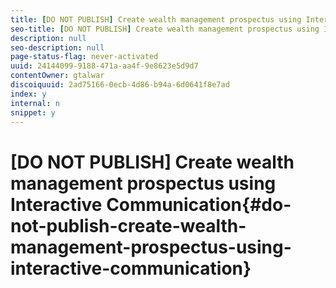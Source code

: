 ```yaml
---
title: [DO NOT PUBLISH] Create wealth management prospectus using Interactive Communication
seo-title: [DO NOT PUBLISH] Create wealth management prospectus using Interactive Communication
description: null
seo-description: null
page-status-flag: never-activated
uuid: 24144099-9188-471a-aa4f-9e8623e5d9d7
contentOwner: gtalwar
discoiquuid: 2ad75166-0ecb-4d86-b94a-6d0641f8e7ad
index: y
internal: n
snippet: y
---
```


# [DO NOT PUBLISH] Create wealth management prospectus using Interactive Communication{#do-not-publish-create-wealth-management-prospectus-using-interactive-communication}

